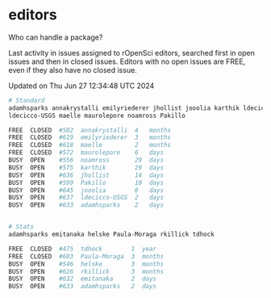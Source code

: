 # editors

Who can handle a package?

Last activity in issues assigned to rOpenSci editors, searched first in open
issues and then in closed issues. Editors with no open issues are FREE, even if
they also have no closed issue.


Updated on Thu Jun 27 12:34:48 UTC 2024

```bash
# Standard
adamhsparks annakrystalli emilyriederer jhollist jooolia karthik ldecicco
ldecicco-USGS maelle maurolepore noamross Pakillo

FREE  CLOSED  #502  annakrystalli  4   months
FREE  CLOSED  #619  emilyriederer  3   months
FREE  CLOSED  #618  maelle         2   months
FREE  CLOSED  #572  maurolepore    6   days
BUSY  OPEN    #556  noamross       29  days
BUSY  OPEN    #575  karthik        29  days
BUSY  OPEN    #636  jhollist       14  days
BUSY  OPEN    #599  Pakillo        10  days
BUSY  OPEN    #645  jooolia        8   days
BUSY  OPEN    #637  ldecicco-USGS  2   days
BUSY  OPEN    #633  adamhsparks    2   days


# Stats
adamhsparks emitanaka helske Paula-Moraga rkillick tdhock

FREE  CLOSED  #475  tdhock        1  year
FREE  CLOSED  #603  Paula-Moraga  3  months
BUSY  OPEN    #546  helske        3  months
BUSY  OPEN    #626  rkillick      3  months
BUSY  OPEN    #632  emitanaka     2  days
BUSY  OPEN    #633  adamhsparks   2  days
```
